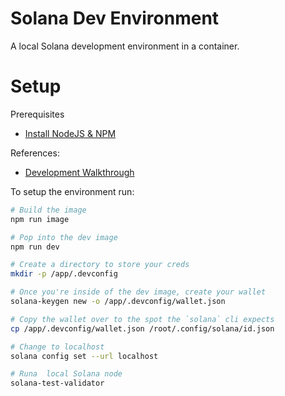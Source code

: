 # Solana Dev Environment

A local Solana development environment in a container.

# Setup

Prerequisites
   * [Install NodeJS & NPM](https://nodejs.org/en/download/package-manager/)

References:
   * [Development Walkthrough](https://dev.to/dabit3/the-complete-guide-to-full-stack-solana-development-with-react-anchor-rust-and-phantom-3291)


To setup the environment run:
```bash
# Build the image
npm run image

# Pop into the dev image
npm run dev

# Create a directory to store your creds
mkdir -p /app/.devconfig

# Once you're inside of the dev image, create your wallet
solana-keygen new -o /app/.devconfig/wallet.json

# Copy the wallet over to the spot the `solana` cli expects
cp /app/.devconfig/wallet.json /root/.config/solana/id.json

# Change to localhost
solana config set --url localhost

# Runa  local Solana node
solana-test-validator
```